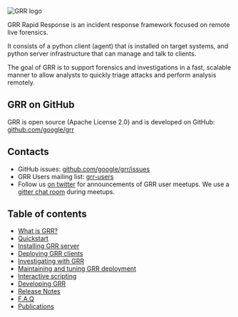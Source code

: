 ![GRR logo](images/grr_logo_real_sm.png)

GRR Rapid Response is an incident response framework focused on remote live forensics.

It consists of a python client (agent) that is installed on target systems, and python server infrastructure that can manage and talk to clients.

The goal of GRR is to support forensics and investigations in a fast, scalable manner to allow analysts to quickly triage attacks and perform analysis remotely.

## GRR on GitHub

GRR is open source (Apache License 2.0) and is developed on GitHub: [github.com/google/grr](https://github.com/google/grr)

## Contacts

* GitHub issues: [github.com/google/grr/issues](https://github.com/google/grr/issues)
* GRR Users mailing list: [grr-users](https://groups.google.com/forum/#!forum/grr-users)
* Follow us [on twitter](https://twitter.com/grrresponse) for announcements of GRR user meetups. We use a [gitter chat room](https://gitter.im/google/grr) during meetups.

## Table of contents

* [What is GRR?](what-is-grr.md)
* [Quickstart](quickstart.md)
* [Installing GRR server](installing-grr-server/index.md)
* [Deploying GRR clients](deploying-grr-clients/index.md)
* [Investigating with GRR](investigating-with-grr/index.md)
* [Maintaining and tuning GRR deployment](maintaining-and-tuning/index.md)
* [Interactive scripting](interactive-scripting.md)
* [Developing GRR](developing-grr/index.md)
* [Release Notes](release-notes.md)
* [F.A.Q](faq.md)
* [Publications](publications.md)
